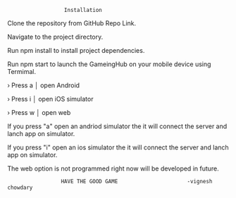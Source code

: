                       Installation

Clone the repository from GitHub Repo Link.

Navigate to the project directory.

Run npm install to install project dependencies.

Run npm start to launch the GameingHub on your mobile device using Termimal.

› Press a │ open Android

› Press i │ open iOS simulator

› Press w │ open web

If you press "a" open an andriod simulator the it will connect the server and lanch app on simulator.

If you press "i" open an ios simulator the it will connect the server and lanch app on simulator.

The web option is not programmed right now will be developed in future.


                     HAVE THE GOOD GAME                      -vignesh chowdary